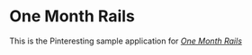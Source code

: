 # One Month Rails

This is the Pinteresting sample application for
[*One Month Rails*](http://onemonthrails.com)

